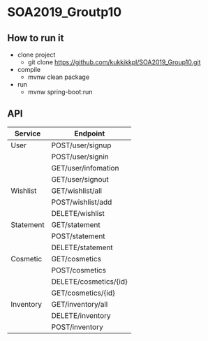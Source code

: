 # SOA2019_Groutp10

## How to run it
  * clone project  
    * git clone https://github.com/kukkikkpl/SOA2019_Group10.git  
  * compile  
    * mvnw clean package  
  * run  
    * mvnw spring-boot:run  

## API

| Service | Endpoint |
| ------- | -------- |
| User | POST/user/signup |
| | POST/user/signin |
| | GET/user/infomation |
| | GET/user/signout |
| Wishlist |GET/wishlist/all |
| |POST/wishlist/add |
| |DELETE/wishlist |
| Statement | GET/statement |
| |POST/statement|
| |DELETE/statement|
| Cosmetic |GET/cosmetics |
| |POST/cosmetics|
| |DELETE/cosmetics/{id}|
| |GET/cosmetics/{id}|
| Inventory |GET/inventory/all|
| |DELETE/inventory|
| |POST/inventory|
